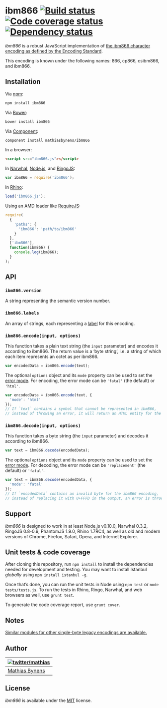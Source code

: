 # ibm866 [![Build status](https://travis-ci.org/mathiasbynens/ibm866.svg?branch=master)](https://travis-ci.org/mathiasbynens/ibm866) [![Code coverage status](http://img.shields.io/coveralls/mathiasbynens/ibm866/master.svg)](https://coveralls.io/r/mathiasbynens/ibm866) [![Dependency status](https://gemnasium.com/mathiasbynens/ibm866.svg)](https://gemnasium.com/mathiasbynens/ibm866)

_ibm866_ is a robust JavaScript implementation of [the ibm866 character encoding as defined by the Encoding Standard](http://encoding.spec.whatwg.org/#ibm866).

This encoding is known under the following names: 866, cp866, csibm866, and ibm866.

## Installation

Via [npm](http://npmjs.org/):

```bash
npm install ibm866
```

Via [Bower](http://bower.io/):

```bash
bower install ibm866
```

Via [Component](https://github.com/component/component):

```bash
component install mathiasbynens/ibm866
```

In a browser:

```html
<script src="ibm866.js"></script>
```

In [Narwhal](http://narwhaljs.org/), [Node.js](http://nodejs.org/), and [RingoJS](http://ringojs.org/):

```js
var ibm866 = require('ibm866');
```

In [Rhino](http://www.mozilla.org/rhino/):

```js
load('ibm866.js');
```

Using an AMD loader like [RequireJS](http://requirejs.org/):

```js
require(
  {
    'paths': {
      'ibm866': 'path/to/ibm866'
    }
  },
  ['ibm866'],
  function(ibm866) {
    console.log(ibm866);
  }
);
```

## API

### `ibm866.version`

A string representing the semantic version number.

### `ibm866.labels`

An array of strings, each representing a [label](http://encoding.spec.whatwg.org/#label) for this encoding.

### `ibm866.encode(input, options)`

This function takes a plain text string (the `input` parameter) and encodes it according to ibm866. The return value is a ‘byte string’, i.e. a string of which each item represents an octet as per ibm866.

```js
var encodedData = ibm866.encode(text);
```

The optional `options` object and its `mode` property can be used to set the [error mode](http://encoding.spec.whatwg.org/#error-mode). For encoding, the error mode can be `'fatal'` (the default) or `'html'`.

```js
var encodedData = ibm866.encode(text, {
  'mode': 'html'
});
// If `text` contains a symbol that cannot be represented in ibm866,
// instead of throwing an error, it will return an HTML entity for the symbol.
```

### `ibm866.decode(input, options)`

This function takes a byte string (the `input` parameter) and decodes it according to ibm866.

```js
var text = ibm866.decode(encodedData);
```

The optional `options` object and its `mode` property can be used to set the [error mode](http://encoding.spec.whatwg.org/#error-mode). For decoding, the error mode can be `'replacement'` (the default) or `'fatal'`.

```js
var text = ibm866.decode(encodedData, {
  'mode': 'fatal'
});
// If `encodedData` contains an invalid byte for the ibm866 encoding,
// instead of replacing it with U+FFFD in the output, an error is thrown.
```

## Support

_ibm866_ is designed to work in at least Node.js v0.10.0, Narwhal 0.3.2, RingoJS 0.8-0.9, PhantomJS 1.9.0, Rhino 1.7RC4, as well as old and modern versions of Chrome, Firefox, Safari, Opera, and Internet Explorer.

## Unit tests & code coverage

After cloning this repository, run `npm install` to install the dependencies needed for development and testing. You may want to install Istanbul _globally_ using `npm install istanbul -g`.

Once that’s done, you can run the unit tests in Node using `npm test` or `node tests/tests.js`. To run the tests in Rhino, Ringo, Narwhal, and web browsers as well, use `grunt test`.

To generate the code coverage report, use `grunt cover`.

## Notes

[Similar modules for other single-byte legacy encodings are available.](https://www.npmjs.org/browse/keyword/legacy-encoding)

## Author

| [![twitter/mathias](https://gravatar.com/avatar/24e08a9ea84deb17ae121074d0f17125?s=70)](https://twitter.com/mathias "Follow @mathias on Twitter") |
|---|
| [Mathias Bynens](https://mathiasbynens.be/) |

## License

_ibm866_ is available under the [MIT](https://mths.be/mit) license.
